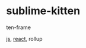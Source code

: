 # sublime-kitten

ten-frame

[js](https://developer.mozilla.org/en-US/docs/Web/JavaScript), [react](https://reactjs.org/), rollup
